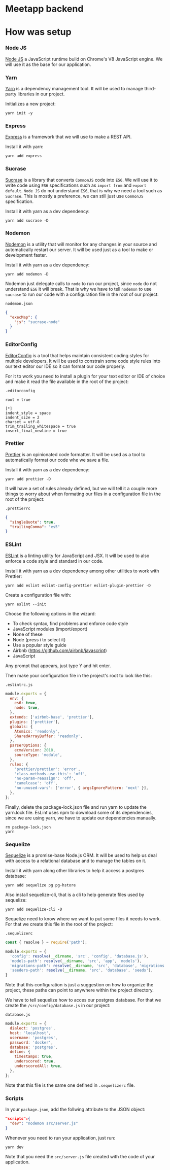 # Meetapp backend

# How was setup

### Node JS

[Node JS](https://nodejs.org) a JavaScript runtime build on Chrome's V8 JavaScript
engine. We will use it as the base for our application.

### Yarn

[Yarn](https://yarnpkg.com) is a dependency management tool. It will be used to manage third-party libraries in our project.

Initializes a new project:

```shell
yarn init -y
```

### Express

[Express](https://expressjs.com/) is a framework that we will use to make a REST API.

Install it with yarn:

```shell
yarn add express
```

### Sucrase

[Sucrase](https://sucrase.io/) is a library that converts `CommonJS` code into `ES6`. We will use it
to write code using `ES6` specifications such as `import from` and `export default`.
`Node JS` do not understand `ES6`, that is why we need a tool such as `Sucrase`.
This is mostly a preference, we can still just use `CommonJS` specification.

Install it with yarn as a dev dependency:

```shell
yarn add sucrase -D
```

### Nodemon

[Nodemon](https://nodemon.io/) is a utility that will monitor for any changes in your
source and automatically restart our server. It will be used just as a tool to make or
development faster.

Install it with yarn as a dev dependency:

```
yarn add nodemon -D
```
Nodemon just delegate calls to `node` to run our project, since `node` do not
understand `ES6` it will break. That is why we have to tell `nodemon` to use
`sucrase` to run our code with a configuration file in the root of our project:

`nodemon.json`
```json
{
  "execMap": {
    "js": "sucrase-node"
  }
}
```

### EditorConfig

[EditorConfig](https://editorconfig.org/) is a tool that helps maintain consistent
coding styles for multiple developers. It will be used to constrain some code
style rules into our text editor our IDE so it can format our code properly.

For it to work you need to install a plugin for your text editor or IDE of choice
and make it read the file available in the root of the project:

`.editorconfig`
```
root = true

[*]
indent_style = space
indent_size = 2
charset = utf-8
trim_trailing_whitespace = true
insert_final_newline = true
```

### Prettier

[Prettier](https://prettier.io/) is an opinionated code formatter. It will be used
as a tool to automatically format our code whe we save a file.

Install it with yarn as a dev dependency:

```
yarn add prettier -D
```

It will have a set of rules already defined, but we will tell it a couple more things
to worry about when formating our files in a configuration file in the root of the project:

`.prettierrc`
```json
{
  "singleQuote": true,
  "trailingComma": "es5"
}
```

### ESLint
[ESLint](https://eslint.org/) is a linting utility for JavaScript and JSX. It will
be used to also enforce a code style and standard in our code.

Install it with yarn as a dev dependency among other utilities to work with Prettier:

```
yarn add eslint eslint-config-prettier eslint-plugin-prettier -D
```
Create a configuration file with:

```
yarn eslint --init
```

Choose the following options in the wizard:
- To check syntax, find problems and enforce code style
- JavaScript modules (import/export)
- None of these
- Node (press i to select it)
- Use a popular style guide
- Airbnb (https://github.com/airbnb/javascript)
- JavaScript

Any prompt that appears, just type Y and hit enter.

Then make your configuration file in the project's root to look like this:

`.eslintrc.js`
```javascript
module.exports = {
  env: {
    es6: true,
    node: true,
  },
  extends: ['airbnb-base', 'prettier'],
  plugins: ['prettier'],
  globals: {
    Atomics: 'readonly',
    SharedArrayBuffer: 'readonly',
  },
  parserOptions: {
    ecmaVersion: 2018,
    sourceType: 'module',
  },
  rules: {
    'prettier/prettier': 'error',
    'class-methods-use-this': 'off',
    'no-param-reassign': 'off',
    'camelcase': 'off',
    'no-unused-vars': ['error', { argsIgnorePattern: 'next' }],
  },
};
```

Finally, delete the package-lock.json file and run yarn to update the yarn.lock file.
EsLint uses npm to download some of its dependencies, since we are using yarn, we
have to update our dependencies manually.

```
rm package-lock.json
yarn
```

### Sequelize

[Sequelize](https://sequelize.org/) is a promise-base Node.js ORM. It will be used
to help us deal with access to a relational database and to manage the tables on it.

Install it with yarn along other libraries to help it access a postgres database:

```
yarn add sequelize pg pg-hstore
```

Also install sequelize-cli, that is a cli to help generate files used by sequelize:

```
yarn add sequelize-cli -D
```

Sequelize need to know where we want to put some files it needs to work. For that
we create this file in the root of the project:

`.sequelizerc`
```javascript
const { resolve } = require('path');

module.exports = {
  'config': resolve(__dirname, 'src', 'config', 'database.js'),
  'models-path': resolve(__dirname, 'src', 'app', 'models'),
  'migrations-path': resolve(__dirname, 'src', 'database', 'migrations'),
  'seeders-path': resolve(__dirname, 'src', 'database', 'seeds'),
}
```
Note that this configuration is just a suggestion on how to organize the project,
these paths can point to anywhere within the project directory.

We have to tell sequelize how to acces our postgres database. For that we create the
`/src/config/database.js` in our project:

`database.js`
```javascript
module.exports = {
  dialect: 'postgres',
  host: 'localhost',
  username: 'postgres',
  password: 'docker',
  database: 'postgres',
  define: {
    timestamps: true,
    underscored: true,
    underscoredAll: true,
  },
};
```
Note that this file is the same one defined in `.sequelizerc` file.

### Scripts

In your `package.json`, add the follwing attribute to the JSON object:

```json
"scripts":{
  "dev": "nodemon src/server.js"
}
```

Whenever you need to run your application, just run:

```
yarn dev
```

Note that you need the `src/server.js` file created with the code of your application.
